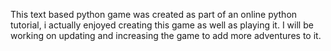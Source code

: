 This text based python game was created as part of an online python tutorial, i actually enjoyed creating this game as well as playing it. I will be working on updating and increasing the game to add more adventures to it.